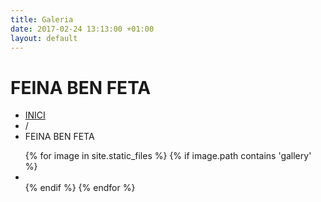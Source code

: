 ```yaml
---
title: Galeria
date: 2017-02-24 13:13:00 +01:00
layout: default
---
```


<div class="theme-page padding-bottom-70">
    <div class="row gray full-width page-header vertical-align-table">
        <div class="row full-width padding-top-bottom-50 vertical-align-cell">
            <div class="row">
                <div class="page-header-left">
                    <h1>FEINA BEN FETA</h1>
                </div>
                <div class="page-header-right">
                    <div class="bread-crumb-container">
                        <ul class="bread-crumb">
                            <li>
                                <a title="Home" href="index.html%3Fpage=home.html">
                                    INICI
                                </a>
                            </li>
                            <li class="separator">
                                /
                            </li>
                            <li>
                                FEINA BEN FETA
                            </li>
                        </ul>
                    </div>
                </div>
            </div>
        </div>
    </div>
    <div class="clearfix">
        <div class="row">
            <ul class="services-list clearfix padding-top-70">
                {% for image in site.static_files %}
                    {% if image.path contains 'gallery' %}
                        <li>
                            <a href="{{ site.baseurl }}{{ image.path }}" style="background-image: url('{{ site.baseurl }}{{ image.path }}');" class="prettyPhoto re-preload gallery-item">
                            </a>
                        </li>
                    {% endif %}
                {% endfor %}
            </ul>
        </div>
    </div>
</div>